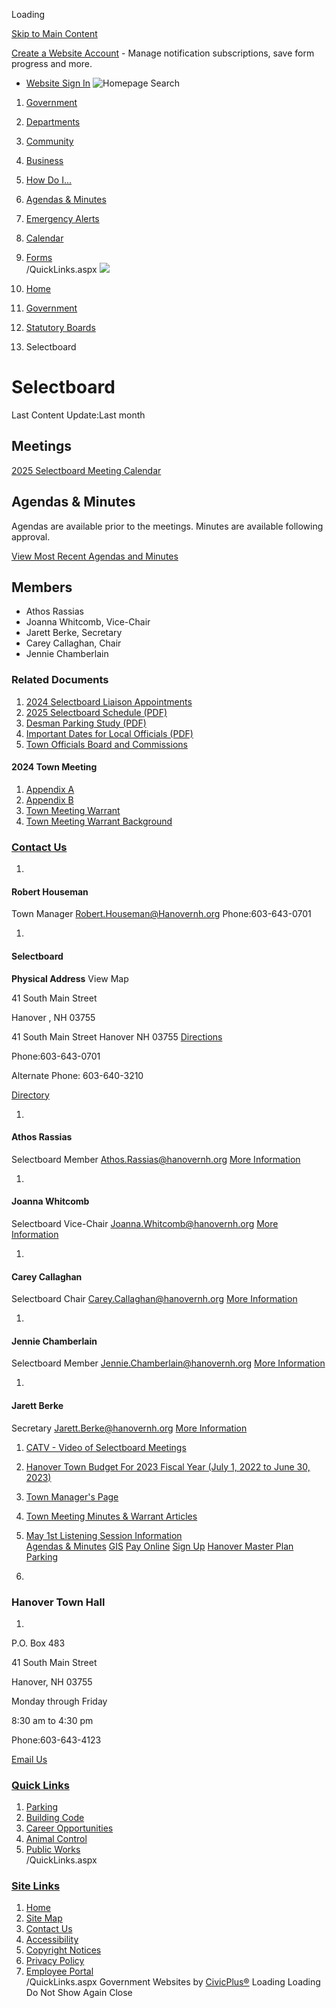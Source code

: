  

Loading

  [Skip to Main Content](#cc5f8c90dc-b4cb-431b-90ee-10648f8df655)  

 [Create a Website Account](/MyAccount/ProfileCreate)  - Manage notification subscriptions, save form progress and more.    

 *  [Website Sign In](/MyAccount) 
  ![Homepage](https://www.hanovernh.org/ImageRepository/Document?documentID=66)  Search 

 1.  [Government](/27/Government) 
 1.  [Departments](/101/Departments) 
 1.  [Community](/31/Community) 
 1.  [Business](/35/Business) 
 1.  [How Do I...](/9/How-Do-I) 

 1.  [Agendas & Minutes](/AgendaCenter)  

 1.  [Emergency Alerts](https://gcsohandisp.genasys.com/portal/en)  

 1.  [Calendar](/Calendar.aspx)  

 1.  [Forms](/FormCenter)  
 /QuickLinks.aspx  ![](https://www.hanovernh.org/ImageRepository/Document?documentID=1327)  

 1.  [Home](/) 
 1.  [Government](/27/Government) 
 1.  [Statutory Boards](/381/Statutory-Boards) 
 1. Selectboard

# Selectboard

Last Content Update:Last month

## Meetings

 [2025 Selectboard Meeting Calendar](/DocumentCenter/View/6790) 

## Agendas & Minutes

Agendas are available prior to the meetings. Minutes are available following approval.

 [View Most Recent Agendas and Minutes](/AgendaCenter/Selectboard-17) 

## Members

 * Athos Rassias
 * Joanna Whitcomb, Vice-Chair
 *  Jarett Berke, Secretary    
 * Carey Callaghan, Chair
 * Jennie Chamberlain

### Related Documents

 1.  [2024 Selectboard Liaison Appointments](/DocumentCenter/View/778/2024-Selectboard-Liaison-Appointments-) 
 1.  [2025 Selectboard Schedule (PDF)](/DocumentCenter/View/775/2025-Selectboard-Schedule-PDF) 
 1.  [Desman Parking Study (PDF)](/DocumentCenter/View/776/Desman-Parking-Study-PDF) 
 1.  [Important Dates for Local Officials (PDF)](/DocumentCenter/View/777/Important-Dates-for-Local-Officials-PDF) 
 1.  [Town Officials Board and Commissions](/DocumentCenter/View/4699/Town-Officials-Board-and-Commissions-) 

#### 2024 Town Meeting

 1.  [Appendix A](/DocumentCenter/View/5160/Appendix-A) 
 1.  [Appendix B](/DocumentCenter/View/5161/Appendix-B) 
 1.  [Town Meeting Warrant](/DocumentCenter/View/5158/Town-Meeting-Warrant) 
 1.  [Town Meeting Warrant Background](/DocumentCenter/View/5159/Town-Meeting-Warrant-Background) 

###  [Contact Us](/Directory.aspx) 

 1.    

#### Robert Houseman   

 Town Manager  [Robert.Houseman@Hanovernh.org](mailto:Robert.Houseman@Hanovernh.org)  Phone:603-643-0701    

 1.    

#### Selectboard   

  __Physical Address__ View Map   

 41 South Main Street    

 Hanover , NH 03755    

 41 South Main Street Hanover NH 03755  [Directions](https://www.google.com/maps/place/41+South+Main+Street++Hanover+NH+03755)     

 Phone:603-643-0701    

Alternate Phone: 603-640-3210   

  [Directory](/directory.aspx?did=46)     

 1.    

#### Athos Rassias   

 Selectboard Member  [Athos.Rassias@hanovernh.org](mailto:Athos.Rassias@hanovernh.org)   [More Information](/directory.aspx?eid=130)     

 1.    

#### Joanna Whitcomb   

 Selectboard Vice-Chair  [Joanna.Whitcomb@hanovernh.org](mailto:Joanna.Whitcomb@hanovernh.org)   [More Information](/directory.aspx?eid=131)     

 1.    

#### Carey Callaghan   

 Selectboard Chair  [Carey.Callaghan@hanovernh.org](mailto:Carey.Callaghan@hanovernh.org)   [More Information](/directory.aspx?eid=132)     

 1.    

#### Jennie Chamberlain   

 Selectboard Member  [Jennie.Chamberlain@hanovernh.org](mailto:Jennie.Chamberlain@hanovernh.org)   [More Information](/directory.aspx?eid=134)     

 1.    

#### Jarett Berke   

 Secretary  [Jarett.Berke@hanovernh.org](mailto:Jarett.Berke@hanovernh.org)   [More Information](/directory.aspx?eid=136)     

 1.   [CATV - Video of Selectboard Meetings](/525/CATV---Video-of-Selectboard-Meetings)  
 1.   [Hanover Town Budget For 2023 Fiscal Year (July 1, 2022 to June 30, 2023)](/526/Hanover-Town-Budget-For-2023-Fiscal-Year)  
 1.   [Town Manager's Page](/347/Town-Manager)  
 1.   [Town Meeting Minutes & Warrant Articles](/362/Town-Meetings)  
 1.   [May 1st Listening Session Information](/877/May-1st-Listening-Session-Information)  
  [Agendas & Minutes](/AgendaCenter)   [GIS](https://www.axisgis.com/hanovernh)   [Pay Online](https://www.invoicecloud.com/portal/(S(ggdjphyz1lnevkuejlyyj2hp))/2/Site.aspx?G=74dba894-3b46-406b-8da6-1adc4ae0f4d4)   [Sign Up](/list.aspx)   [Hanover Master Plan](https://hanovernhmasterplan.com/)   [Parking](/243/Parking)  

 1.    

### Hanover Town Hall

 1.    

P.O. Box 483    

41 South Main Street   

Hanover, NH 03755   

Monday through Friday   

8:30 am to 4:30 pm   

Phone:603-643-4123   

 [Email Us](mailto:info@hanovernh.org)    

###  [Quick Links](/QuickLinks.aspx?CID=15) 

 1.  [Parking](/243/Parking)  
 1.  [Building Code](/191/Building-Code)  
 1.  [Career Opportunities](/233/Career-Opportunities)  
 1.  [Animal Control](/270/Animal-Control)  
 1.  [Public Works](/278/Public-Works)  
 /QuickLinks.aspx 

###  [Site Links](/QuickLinks.aspx?CID=16) 

 1.  [Home](/)  
 1.  [Site Map](/sitemap)  
 1.  [Contact Us](/directory.aspx)  
 1.  [Accessibility](/accessibility)  
 1.  [Copyright Notices](/copyright)  
 1.  [Privacy Policy](/privacy)  
 1.  [Employee Portal](/72/Han---Employees)  
 /QuickLinks.aspx Government Websites by [CivicPlus®](https://connect.civicplus.com/referral)  Loading Loading Do Not Show Again Close 

 